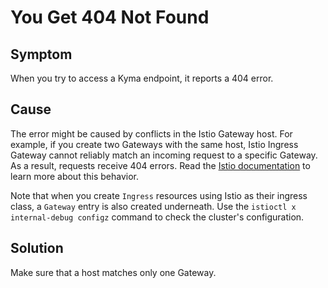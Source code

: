 <!-- open-source-only -->
# You Get 404 Not Found 

## Symptom

When you try to access a Kyma endpoint, it reports a 404 error.

## Cause

The error might be caused by conflicts in the Istio Gateway host. For example, if you create two Gateways with the same host, Istio Ingress Gateway cannot reliably match an incoming request to a specific Gateway. As a result, requests receive 404 errors. Read the [Istio documentation](https://istio.io/latest/docs/ops/common-problems/network-issues/#404-errors-occur-when-multiple-gateways-configured-with-same-tls-certificate) to learn more about this behavior. 

Note that when you create `Ingress` resources using Istio as their ingress class, a `Gateway` entry is also created underneath. Use the `istioctl x internal-debug configz` command to check the cluster's configuration.

## Solution

Make sure that a host matches only one Gateway.
